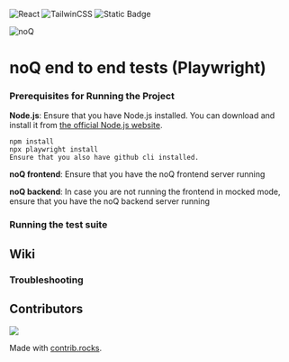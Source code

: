 ![React](https://img.shields.io/badge/Vite-646CFF?style=for-the-badge&logo=vite&logoColor=fff) ![TailwinCSS](https://img.shields.io/badge/tailwindcss-0F172A?style=for-the-badge&logo=tailwindcss&logoColor=fff) ![Static Badge](https://img.shields.io/badge/Build-In_Progress-yellow?style=for-the-badge&logo=github) 

![noQ](https://noq.nu/wp-content/uploads/2024/04/Logotyp_PNG-300x169.png)

# noQ end to end tests (Playwright)

### Prerequisites for Running the Project

**Node.js**: Ensure that you have Node.js installed. You can download and install it from [the official Node.js website](https://nodejs.org/).

    npm install
    npx playwright install
    Ensure that you also have github cli installed.

**noQ frontend**: Ensure that you have the noQ frontend server running

**noQ backend**: In case you are not running the frontend in mocked mode, ensure that you have the noQ backend server running

### Running the test suite

## Wiki

### Troubleshooting


## Contributors
<a href="https://github.com/noQ-sweden/noq_end_to_end_tests/graphs/contributors">
    <img src="https://contrib.rocks/image?repo=noQ-sweden/noq_end_to_end_tests" />
</a>

Made with [contrib.rocks](https://contrib.rocks).



